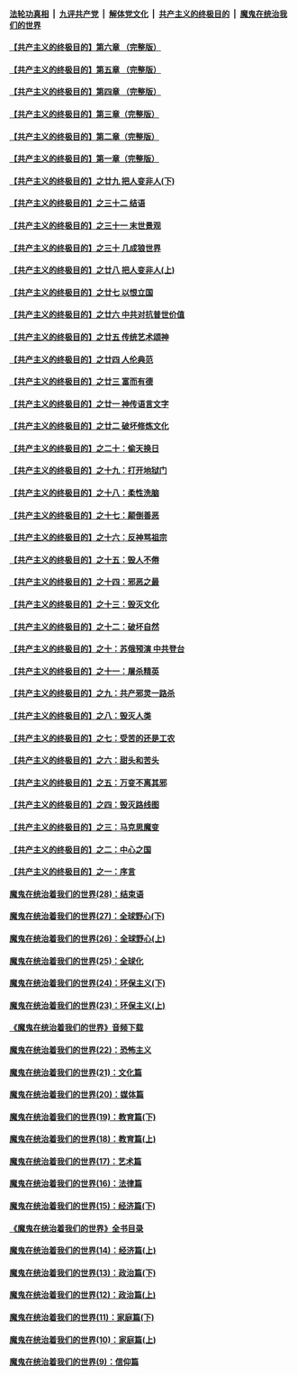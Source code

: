 ####  [法轮功真相](../../../../basic/blob/master/README.md?t=05230701) &nbsp;|&nbsp; [九评共产党](../../../../9ping.md/blob/master/README.md?t=05230701) &nbsp;|&nbsp; [解体党文化](../../../../jtdwh.md/blob/master/README.md?t=05230701)  &nbsp;|&nbsp; [共产主义的终极目的](../../../../gczydzjmd.md/blob/master/README.md?t=05230701) &nbsp;|&nbsp; [魔鬼在统治我们的世界](../../../../mgztzwmdsj.md/blob/master/README.md?t=05230701) 

#### [【共产主义的终极目的】第六章 （完整版）](../pages/nsc422/n11428913.md?t=05230701) 

#### [【共产主义的终极目的】第五章 （完整版）](../pages/nsc422/n11428912.md?t=05230701) 

#### [【共产主义的终极目的】第四章 （完整版）](../pages/nsc422/n11428907.md?t=05230701) 

#### [【共产主义的终极目的】第三章（完整版）](../pages/nsc422/n11428848.md?t=05230701) 

#### [【共产主义的终极目的】第二章（完整版）](../pages/nsc422/n11428831.md?t=05230701) 

#### [【共产主义的终极目的】第一章（完整版）](../pages/nsc422/n11417651.md?t=05230701) 

#### [【共产主义的终极目的】之廿九 把人变非人(下)](../pages/nsc422/n11344140.md?t=05230701) 

#### [【共产主义的终极目的】之三十二 结语](../pages/nsc422/n11360535.md?t=05230701) 

#### [【共产主义的终极目的】之三十一 末世景观](../pages/nsc422/n11351129.md?t=05230701) 

#### [【共产主义的终极目的】之三十 几成狼世界](../pages/nsc422/n11348280.md?t=05230701) 

#### [【共产主义的终极目的】之廿八 把人变非人(上)](../pages/nsc422/n11340492.md?t=05230701) 

#### [【共产主义的终极目的】之廿七 以恨立国](../pages/nsc422/n11336944.md?t=05230701) 

#### [【共产主义的终极目的】之廿六 中共对抗普世价值](../pages/nsc422/n11324785.md?t=05230701) 

#### [【共产主义的终极目的】之廿五 传统艺术颂神](../pages/nsc422/n11296396.md?t=05230701) 

#### [【共产主义的终极目的】之廿四 人伦典范](../pages/nsc422/n11296397.md?t=05230701) 

#### [【共产主义的终极目的】之廿三 富而有德](../pages/nsc422/n11283598.md?t=05230701) 

#### [【共产主义的终极目的】之廿一 神传语言文字](../pages/nsc422/n11263265.md?t=05230701) 

#### [【共产主义的终极目的】之廿二 破坏修炼文化](../pages/nsc422/n11245728.md?t=05230701) 

#### [【共产主义的终极目的】之二十：偷天换日](../pages/nsc422/n11238846.md?t=05230701) 

#### [【共产主义的终极目的】之十九：打开地狱门](../pages/nsc422/n11206376.md?t=05230701) 

#### [【共产主义的终极目的】之十八：柔性洗脑](../pages/nsc422/n11199994.md?t=05230701) 

#### [【共产主义的终极目的】之十七：颠倒善恶](../pages/nsc422/n11179782.md?t=05230701) 

#### [【共产主义的终极目的】之十六：反神骂祖宗](../pages/nsc422/n11166798.md?t=05230701) 

#### [【共产主义的终极目的】之十五：毁人不倦](../pages/nsc422/n11166792.md?t=05230701) 

#### [【共产主义的终极目的】之十四：邪恶之最](../pages/nsc422/n11150249.md?t=05230701) 

#### [【共产主义的终极目的】之十三：毁灭文化](../pages/nsc422/n11135227.md?t=05230701) 

#### [【共产主义的终极目的】之十二：破坏自然](../pages/nsc422/n11135214.md?t=05230701) 

#### [【共产主义的终极目的】之十：苏俄预演 中共登台](../pages/nsc422/n11118424.md?t=05230701) 

#### [【共产主义的终极目的】之十一：屠杀精英](../pages/nsc422/n11118442.md?t=05230701) 

#### [【共产主义的终极目的】之九：共产邪灵一路杀](../pages/nsc422/n11114139.md?t=05230701) 

#### [【共产主义的终极目的】之八：毁灭人类](../pages/nsc422/n11108503.md?t=05230701) 

#### [【共产主义的终极目的】之七：受苦的还是工农](../pages/nsc422/n11101809.md?t=05230701) 

#### [【共产主义的终极目的】之六：甜头和苦头](../pages/nsc422/n11096971.md?t=05230701) 

#### [【共产主义的终极目的】之五：万变不离其邪](../pages/nsc422/n11091285.md?t=05230701) 

#### [【共产主义的终极目的】之四：毁灭路线图](../pages/nsc422/n11086284.md?t=05230701) 

#### [【共产主义的终极目的】之三：马克思魔变](../pages/nsc422/n11061941.md?t=05230701) 

#### [【共产主义的终极目的】之二：中心之国](../pages/nsc422/n11047728.md?t=05230701) 

#### [【共产主义的终极目的】之一：序言](../pages/nsc422/n11086077.md?t=05230701) 

#### [魔鬼在统治着我们的世界(28)：结束语](../pages/nsc422/n10936246.md?t=05230701) 

#### [魔鬼在统治着我们的世界(27)：全球野心(下)](../pages/nsc422/n10928319.md?t=05230701) 

#### [魔鬼在统治着我们的世界(26)：全球野心(上)](../pages/nsc422/n10900318.md?t=05230701) 

#### [魔鬼在统治着我们的世界(25)：全球化](../pages/nsc422/n10788205.md?t=05230701) 

#### [魔鬼在统治着我们的世界(24)：环保主义(下)](../pages/nsc422/n10695307.md?t=05230701) 

#### [魔鬼在统治着我们的世界(23)：环保主义(上)](../pages/nsc422/n10688613.md?t=05230701) 

#### [《魔鬼在统治着我们的世界》音频下载](../pages/nsc422/n10635553.md?t=05230701) 

#### [魔鬼在统治着我们的世界(22)：恐怖主义](../pages/nsc422/n10614727.md?t=05230701) 

#### [魔鬼在统治着我们的世界(21)：文化篇](../pages/nsc422/n10597706.md?t=05230701) 

#### [魔鬼在统治着我们的世界(20)：媒体篇](../pages/nsc422/n10586579.md?t=05230701) 

#### [魔鬼在统治着我们的世界(19)：教育篇(下)](../pages/nsc422/n10564808.md?t=05230701) 

#### [魔鬼在统治着我们的世界(18)：教育篇(上)](../pages/nsc422/n10526970.md?t=05230701) 

#### [魔鬼在统治着我们的世界(17)：艺术篇](../pages/nsc422/n10499093.md?t=05230701) 

#### [魔鬼在统治着我们的世界(16)：法律篇](../pages/nsc422/n10485969.md?t=05230701) 

#### [魔鬼在统治着我们的世界(15)：经济篇(下)](../pages/nsc422/n10469975.md?t=05230701) 

#### [《魔鬼在统治着我们的世界》全书目录](../pages/nsc422/n10464261.md?t=05230701) 

#### [魔鬼在统治着我们的世界(14)：经济篇(上)](../pages/nsc422/n10457370.md?t=05230701) 

#### [魔鬼在统治着我们的世界(13)：政治篇(下)](../pages/nsc422/n10448270.md?t=05230701) 

#### [魔鬼在统治着我们的世界(12)：政治篇(上)](../pages/nsc422/n10444576.md?t=05230701) 

#### [魔鬼在统治着我们的世界(11)：家庭篇(下)](../pages/nsc422/n10440961.md?t=05230701) 

#### [魔鬼在统治着我们的世界(10)：家庭篇(上)](../pages/nsc422/n10435448.md?t=05230701) 

#### [魔鬼在统治着我们的世界(9)：信仰篇](../pages/nsc422/n10432159.md?t=05230701) 

